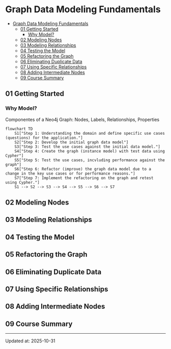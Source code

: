 # Graph Data Modeling Fundamentals

- [Graph Data Modeling Fundamentals](#graph-data-modeling-fundamentals)
  - [01 Getting Started](#01-getting-started)
    - [Why Model?](#why-model)
  - [02 Modeling Nodes](#02-modeling-nodes)
  - [03 Modeling Relationships](#03-modeling-relationships)
  - [04 Testing the Model](#04-testing-the-model)
  - [05 Refactoring the Graph](#05-refactoring-the-graph)
  - [06 Eliminating Duplicate Data](#06-eliminating-duplicate-data)
  - [07 Using Specific Relationships](#07-using-specific-relationships)
  - [08 Adding Intermediate Nodes](#08-adding-intermediate-nodes)
  - [09 Course Summary](#09-course-summary)

## 01 Getting Started

### Why Model?

Componentes of a Neo4j Graph: Nodes, Labels, Relationships, Properties

```mermaid
flowchart TD
    S1["Step 1: Understanding the domain and define specific use cases (questions) for the application."]
    S2["Step 2: Develop the initial graph data model"]
    S3["Step 3: Test the use cases against the initial data model."]
    S4["Step 4: Create the graph (instance model) with test data using Cypher"]
    S5["Step 5: Test the use cases, incvluding performance against the graph"]
    S6["Step 6: Refactor (improve) the graph data model due to a change in the key use cases or for performance reasons."]
    S7["Step 7: Implement the refactoring on the graph and retest using Cypher."]
    S1 --> S2 --> S3 --> S4 --> S5 --> S6 --> S7
```

## 02 Modeling Nodes

## 03 Modeling Relationships

## 04 Testing the Model

## 05 Refactoring the Graph

## 06 Eliminating Duplicate Data

## 07 Using Specific Relationships

## 08 Adding Intermediate Nodes

## 09 Course Summary

---

Updated at: 2025-10-31